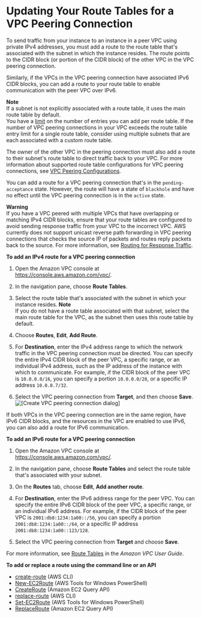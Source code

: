 # Updating Your Route Tables for a VPC Peering Connection<a name="vpc-peering-routing"></a>

To send traffic from your instance to an instance in a peer VPC using private IPv4 addresses, you must add a route to the route table that's associated with the subnet in which the instance resides\. The route points to the CIDR block \(or portion of the CIDR block\) of the other VPC in the VPC peering connection\.

Similarly, if the VPCs in the VPC peering connection have associated IPv6 CIDR blocks, you can add a route to your route table to enable communication with the peer VPC over IPv6\. 

**Note**  
If a subnet is not explicitly associated with a route table, it uses the main route table by default\.  
You have a [limit](http://docs.aws.amazon.com/AmazonVPC/latest/UserGuide/VPC_Appendix_Limits.html) on the number of entries you can add per route table\. If the number of VPC peering connections in your VPC exceeds the route table entry limit for a single route table, consider using multiple subnets that are each associated with a custom route table\. 

The owner of the other VPC in the peering connection must also add a route to their subnet's route table to direct traffic back to your VPC\. For more information about supported route table configurations for VPC peering connections, see [VPC Peering Configurations](peering-configurations.md)\.

You can add a route for a VPC peering connection that's in the `pending-acceptance` state\. However, the route will have a state of `blackhole` and have no effect until the VPC peering connection is in the `active` state\. 

**Warning**  
If you have a VPC peered with multiple VPCs that have overlapping or matching IPv4 CIDR blocks, ensure that your route tables are configured to avoid sending response traffic from your VPC to the incorrect VPC\. AWS currently does not support unicast reverse path forwarding in VPC peering connections that checks the source IP of packets and routes reply packets back to the source\. For more information, see [Routing for Response Traffic](peering-configurations-partial-access.md#peering-incorrect-response-routing)\.

**To add an IPv4 route for a VPC peering connection**

1. Open the Amazon VPC console at [https://console\.aws\.amazon\.com/vpc/](https://console.aws.amazon.com/vpc/)\.

1. In the navigation pane, choose **Route Tables**\.

1. Select the route table that's associated with the subnet in which your instance resides\. 
**Note**  
If you do not have a route table associated with that subnet, select the main route table for the VPC, as the subnet then uses this route table by default\. 

1. Choose **Routes**, **Edit**, **Add Route**\.

1. For **Destination**, enter the IPv4 address range to which the network traffic in the VPC peering connection must be directed\. You can specify the entire IPv4 CIDR block of the peer VPC, a specific range, or an individual IPv4 address, such as the IP address of the instance with which to communicate\. For example, if the CIDR block of the peer VPC is `10.0.0.0/16`, you can specify a portion `10.0.0.0/28`, or a specific IP address `10.0.0.7/32`\.

1. Select the VPC peering connection from **Target**, and then choose **Save**\.  
![\[Create VPC peering connection dialog\]](http://docs.aws.amazon.com/AmazonVPC/latest/PeeringGuide/images/update-route-table-peering.png)

If both VPCs in the VPC peering connection are in the same region, have IPv6 CIDR blocks, and the resources in the VPC are enabled to use IPv6, you can also add a route for IPv6 communication\.

**To add an IPv6 route for a VPC peering connection**

1. Open the Amazon VPC console at [https://console\.aws\.amazon\.com/vpc/](https://console.aws.amazon.com/vpc/)\.

1. In the navigation pane, choose **Route Tables** and select the route table that's associated with your subnet\.

1. On the **Routes** tab, choose **Edit**, **Add another route**\.

1. For **Destination**, enter the IPv6 address range for the peer VPC\. You can specify the entire IPv6 CIDR block of the peer VPC, a specific range, or an individual IPv6 address\. For example, if the CIDR block of the peer VPC is `2001:db8:1234:1a00::/56`, you can specify a portion `2001:db8:1234:1a00::/64`, or a specific IP address `2001:db8:1234:1a00::123/128`\.

1. Select the VPC peering connection from **Target** and choose **Save**\.

For more information, see [Route Tables](http://docs.aws.amazon.com/AmazonVPC/latest/UserGuide/VPC_Route_Tables.html) in the *Amazon VPC User Guide*\.

**To add or replace a route using the command line or an API**
+ [create\-route](http://docs.aws.amazon.com/cli/latest/reference/ec2/create-route.html) \(AWS CLI\)
+ [New\-EC2Route](http://docs.aws.amazon.com/powershell/latest/reference/items/New-EC2Route.html) \(AWS Tools for Windows PowerShell\)
+ [CreateRoute](http://docs.aws.amazon.com/AWSEC2/latest/APIReference/ApiReference-query-CreateRoute.html) \(Amazon EC2 Query API\)
+ [replace\-route](http://docs.aws.amazon.com/cli/latest/reference/ec2/replace-route.html) \(AWS CLI\)
+ [Set\-EC2Route](http://docs.aws.amazon.com/powershell/latest/reference/items/Set-EC2Route.html) \(AWS Tools for Windows PowerShell\)
+ [ReplaceRoute](http://docs.aws.amazon.com/AWSEC2/latest/APIReference/ApiReference-query-ReplaceRoute.html) \(Amazon EC2 Query API\)